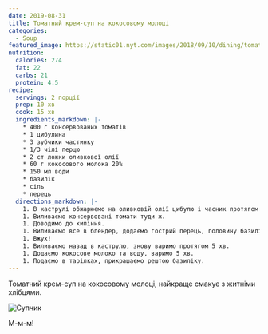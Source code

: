 ```yaml
---
date: 2019-08-31
title: Томатний крем-суп на кокосовому молоці
categories:
  - Soup
featured_image: https://static01.nyt.com/images/2018/09/10/dining/tomato-soup/tomato-soup-articleLarge.jpg
nutrition:
  calories: 274
  fat: 22
  carbs: 21
  protein: 4.5
recipe:
  servings: 2 порції
  prep: 10 хв
  cook: 15 хв
  ingredients_markdown: |-
    * 400 г консервованих томатів
    * 1 цибулина
    * 3 зубчики частинку
    * 1/3 чілі перцю
    * 2 ст ложки оливкової олії
    * 60 г кокосового молока 20%
    * 150 мл води
    * базилік
    * сіль
    * перець
  directions_markdown: |-
    1. В каструлі обжарюємо на оливковій олії цибулю і часник протягом 5 хв.
    1. Виливаємо консервовані томати туди ж.
    1. Доводимо до кипіння.
    1. Виливаємо все в блендер, додаємо гострий перець, половину базиліку, сіль та перець.
    1. Вжух!
    1. Виливаємо назад в каструлю, знову варимо протягом 5 хв.
    1. Додаємо кокосове молоко та воду, варимо 5 хв.
    1. Подаємо в тарілках, прикрашаємо рештою базиліку.
---
```

Томатний крем-суп на кокосовому молоці, найкраще смакує з житніми хлібцями.

![Супчик](https://www.tasteofhome.com/wp-content/uploads/2018/07/The-Best-Ever-Tomato-Soup_EXPS_THSO18_222724_D03_06_5b-696x696.jpg)

М-м-м!